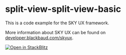 # split-view-split-view-basic

This is a code example for the SKY UX framework.

More information about SKY UX can be found on [developer.blackbaud.com/skyux](https://developer.blackbaud.com/skyux).

[![Open in StackBlitz](https://developer.stackblitz.com/img/open_in_stackblitz.svg)](https://stackblitz.com/fork/github/blackbaud/skyux-code-examples/tree/main/split-view/split-view/basic)
